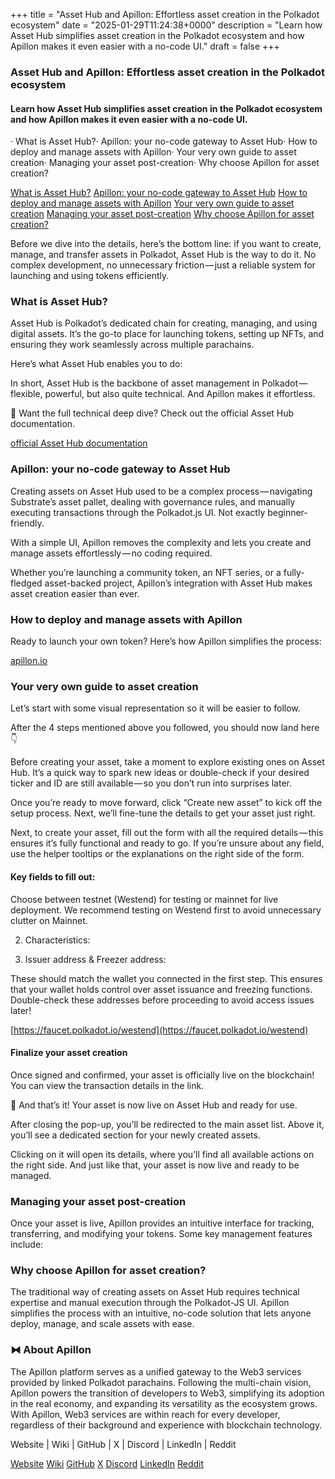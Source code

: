 +++
title = "Asset Hub and Apillon: Effortless asset creation in the Polkadot ecosystem"
date = "2025-01-29T11:24:38+0000"
description = "Learn how Asset Hub simplifies asset creation in the Polkadot ecosystem and how Apillon makes it even easier with a no-code UI."
draft = false
+++

### Asset Hub and Apillon: Effortless asset creation in the Polkadot ecosystem


#### Learn how Asset Hub simplifies asset creation in the Polkadot ecosystem and how Apillon makes it even easier with a no-code UI.


· What is Asset Hub?· Apillon: your no-code gateway to Asset Hub· How to deploy and manage assets with Apillon· Your very own guide to asset creation· Managing your asset post-creation· Why choose Apillon for asset creation?

[What is Asset Hub?](#2ad0)
[Apillon: your no-code gateway to Asset Hub](#bb4d)
[How to deploy and manage assets with Apillon](#7d25)
[Your very own guide to asset creation](#584c)
[Managing your asset post-creation](#b85e)
[Why choose Apillon for asset creation?](#6a34)

Before we dive into the details, here’s the bottom line: if you want to create, manage, and transfer assets in Polkadot, Asset Hub is the way to do it. No complex development, no unnecessary friction — just a reliable system for launching and using tokens efficiently.


### What is Asset Hub?


Asset Hub is Polkadot’s dedicated chain for creating, managing, and using digital assets. It’s the go-to place for launching tokens, setting up NFTs, and ensuring they work seamlessly across multiple parachains.


Here’s what Asset Hub enables you to do:


In short, Asset Hub is the backbone of asset management in Polkadot — flexible, powerful, but also quite technical. And Apillon makes it effortless.


📌 Want the full technical deep dive? Check out the official Asset Hub documentation.

[official Asset Hub documentation](https://github.com/paritytech/polkadot-sdk/tree/master/substrate/frame/assets)

### Apillon: your no-code gateway to Asset Hub


Creating assets on Asset Hub used to be a complex process — navigating Substrate’s asset pallet, dealing with governance rules, and manually executing transactions through the Polkadot.js UI. Not exactly beginner-friendly.


With a simple UI, Apillon removes the complexity and lets you create and manage assets effortlessly — no coding required.


Whether you’re launching a community token, an NFT series, or a fully-fledged asset-backed project, Apillon’s integration with Asset Hub makes asset creation easier than ever.


### How to deploy and manage assets with Apillon


Ready to launch your own token? Here’s how Apillon simplifies the process:

[apillon.io](https://apillon.io)

### Your very own guide to asset creation


Let’s start with some visual representation so it will be easier to follow.


After the 4 steps mentioned above you followed, you should now land here 👇


Before creating your asset, take a moment to explore existing ones on Asset Hub. It’s a quick way to spark new ideas or double-check if your desired ticker and ID are still available — so you don’t run into surprises later.


Once you’re ready to move forward, click “Create new asset” to kick off the setup process. Next, we’ll fine-tune the details to get your asset just right.


Next, to create your asset, fill out the form with all the required details — this ensures it’s fully functional and ready to go. If you’re unsure about any field, use the helper tooltips or the explanations on the right side of the form.


#### Key fields to fill out:


Choose between testnet (Westend) for testing or mainnet for live deployment. We recommend testing on Westend first to avoid unnecessary clutter on Mainnet.


2. Characteristics:


3. Issuer address & Freezer address:


These should match the wallet you connected in the first step. This ensures that your wallet holds control over asset issuance and freezing functions. Double-check these addresses before proceeding to avoid access issues later!

[https://faucet.polkadot.io/westend](https://faucet.polkadot.io/westend)

#### Finalize your asset creation


Once signed and confirmed, your asset is officially live on the blockchain! You can view the transaction details in the link.


🚀 And that’s it! Your asset is now live on Asset Hub and ready for use.


After closing the pop-up, you’ll be redirected to the main asset list. Above it, you’ll see a dedicated section for your newly created assets.


Clicking on it will open its details, where you’ll find all available actions on the right side. And just like that, your asset is now live and ready to be managed.


### Managing your asset post-creation


Once your asset is live, Apillon provides an intuitive interface for tracking, transferring, and modifying your tokens. Some key management features include:


### Why choose Apillon for asset creation?


The traditional way of creating assets on Asset Hub requires technical expertise and manual execution through the Polkadot-JS UI. Apillon simplifies the process with an intuitive, no-code solution that lets anyone deploy, manage, and scale assets with ease.


### ⧓ About Apillon


The Apillon platform serves as a unified gateway to the Web3 services provided by linked Polkadot parachains. Following the multi-chain vision, Apillon powers the transition of developers to Web3, simplifying its adoption in the real economy, and expanding its versatility as the ecosystem grows. With Apillon, Web3 services are within reach for every developer, regardless of their background and experience with blockchain technology.


Website | Wiki | GitHub | X | Discord | LinkedIn | Reddit

[Website](https://apillon.io/)
[Wiki](https://wiki.apillon.io/)
[GitHub](https://github.com/Apillon-web3)
[X](https://twitter.com/apillon)
[Discord](https://discord.gg/apillon)
[LinkedIn](https://www.linkedin.com/company/apillon/)
[Reddit](https://www.reddit.com/r/apillon/)